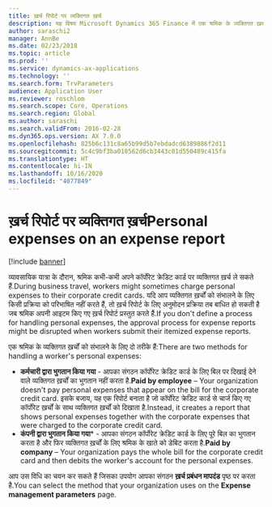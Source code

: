 ```yaml
---
title: ख़र्च रिपोर्ट पर व्यक्तिगत ख़र्च
description: यह विषय Microsoft Dynamics 365 Finance में एक श्रमिक के व्यक्तिगत ख़र्चों को संभालने के लिए दो तरीकों को बताता है.
author: saraschi2
manager: AnnBe
ms.date: 02/23/2018
ms.topic: article
ms.prod: ''
ms.service: dynamics-ax-applications
ms.technology: ''
ms.search.form: TrvParameters
audience: Application User
ms.reviewer: roschlom
ms.search.scope: Core, Operations
ms.search.region: Global
ms.author: saraschi
ms.search.validFrom: 2016-02-28
ms.dyn365.ops.version: AX 7.0.0
ms.openlocfilehash: 825b6c131c8a65b99d5b7ebdadcd6389886f2d11
ms.sourcegitcommit: 5c4c9bf3ba018562d6cb3443c01d550489c415fa
ms.translationtype: HT
ms.contentlocale: hi-IN
ms.lasthandoff: 10/16/2020
ms.locfileid: "4077849"
---
```

# <a name="personal-expenses-on-an-expense-report"></a><span data-ttu-id="8d6f2-103">ख़र्च रिपोर्ट पर व्यक्तिगत ख़र्च</span><span class="sxs-lookup"><span data-stu-id="8d6f2-103">Personal expenses on an expense report</span></span>

[!include [banner](../includes/banner.md)]

<span data-ttu-id="8d6f2-104">व्यावसायिक यात्रा के दौरान, श्रमिक कभी-कभी अपने कॉर्पोरेट क्रेडिट कार्ड पर व्यक्तिगत ख़र्च ले सकते हैं.</span><span class="sxs-lookup"><span data-stu-id="8d6f2-104">During business travel, workers might sometimes charge personal expenses to their corporate credit cards.</span></span> <span data-ttu-id="8d6f2-105">यदि आप व्यक्तिगत ख़र्चों को संभालने के लिए किसी प्रक्रिया को परिभाषित नहीं करते हैं, तो ख़र्च रिपोर्ट के लिए अनुमोदन प्रक्रिया तब बाधित हो सकती है जब श्रमिक अपनी आइटम किए गए ख़र्च रिपोर्ट प्रस्तुत करते हैं.</span><span class="sxs-lookup"><span data-stu-id="8d6f2-105">If you don't define a process for handling personal expenses, the approval process for expense reports might be disrupted when workers submit their itemized expense reports.</span></span> 

<span data-ttu-id="8d6f2-106">एक श्रमिक के व्यक्तिगत ख़र्चों को संभालने के लिए दो तरीके हैं:</span><span class="sxs-lookup"><span data-stu-id="8d6f2-106">There are two methods for handling a worker's personal expenses:</span></span>

- <span data-ttu-id="8d6f2-107">**कर्मचारी द्वारा भुगतान किया गया** - आपका संगठन कॉर्पोरेट क्रेडिट कार्ड के लिए बिल पर दिखाई देने वाले व्यक्तिगत ख़र्चों का भुगतान नहीं करता है.</span><span class="sxs-lookup"><span data-stu-id="8d6f2-107">**Paid by employee** – Your organization doesn't pay personal expenses that appear on the bill for the corporate credit card.</span></span> <span data-ttu-id="8d6f2-108">इसके बजाय, यह एक रिपोर्ट बनाता है जो कॉर्पोरेट क्रेडिट कार्ड से चार्ज किए गए कॉर्पोरेट ख़र्चों के साथ व्यक्तिगत ख़र्चों को दिखाता है.</span><span class="sxs-lookup"><span data-stu-id="8d6f2-108">Instead, it creates a report that shows personal expenses together with the corporate expenses that were charged to the corporate credit card.</span></span>
- <span data-ttu-id="8d6f2-109">**कंपनी द्वारा भुगतान किया गया**\* - आपका संगठन कॉर्पोरेट क्रेडिट कार्ड के लिए पूरे बिल का भुगतान करता है और फिर व्यक्तिगत ख़र्चों के लिए श्रमिक के खाते को डेबिट करता है.</span><span class="sxs-lookup"><span data-stu-id="8d6f2-109">**Paid by company** – Your organization pays the whole bill for the corporate credit card and then debits the worker's account for the personal expenses.</span></span>

<span data-ttu-id="8d6f2-110">आप उस विधि का चयन कर सकते हैं जिसका उपयोग आपका संगठन **ख़र्च प्रबंधन मापदंड** पृष्ठ पर करता है.</span><span class="sxs-lookup"><span data-stu-id="8d6f2-110">You can select the method that your organization uses on the **Expense management parameters** page.</span></span>
